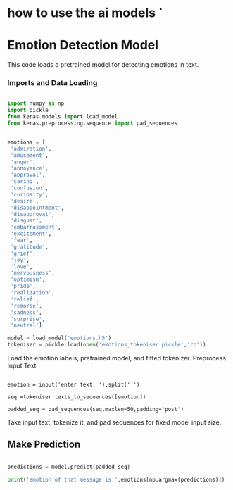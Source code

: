 # how to use the ai models `

# Emotion Detection Model

This code loads a pretrained model for detecting emotions in text.
### Imports and Data Loading
```python

import numpy as np
import pickle
from keras.models import load_model
from keras.preprocessing.sequence import pad_sequences
```

```python

emotions = [
 'admiration',
 'amusement',
 'anger',
 'annoyance',
 'approval',
 'caring',
 'confusion',
 'curiosity',
 'desire',
 'disappointment',
 'disapproval',
 'disgust',
 'embarrassment',
 'excitement',
 'fear',
 'gratitude',
 'grief',
 'joy',
 'love',
 'nervousness',
 'optimism',
 'pride',
 'realization',
 'relief',
 'remorse',
 'sadness',
 'surprise',
 'neutral']

model = load_model('emotions.h5')
tokeniser = pickle.load(open('emotions_tokeniser.pickle','rb'))
```
Load the emotion labels, pretrained model, and fitted tokenizer.
Preprocess Input Text
```pytho

emotion = input('enter text: ').split(' ')

seq =tokeniser.texts_to_sequences([emotion])

padded_seq = pad_sequences(seq,maxlen=50,padding='post')
```
Take input text, tokenize it, and pad sequences for fixed model input size.
## Make Prediction
```python

predictions = model.predict(padded_seq)

print('emotion of that message is:',emotions[np.argmax(predictions)])

```
